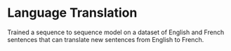 # Language Translation

Trained a sequence to sequence model on a dataset of English and French sentences that can translate new sentences from English to French.
